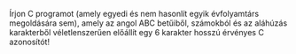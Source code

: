 Írjon C programot (amely egyedi és nem hasonlít egyik évfolyamtárs megoldására sem),
amely az angol ABC betűiből, számokból és az aláhúzás karakterből véletlenszerűen előállít
egy 6 karakter hosszú érvényes C azonosítót!
